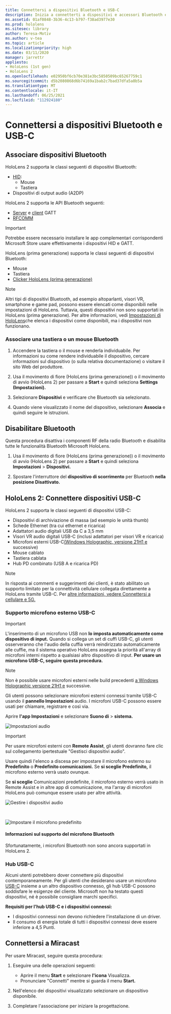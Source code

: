 ```yaml
---
title: Connettersi a dispositivi Bluetooth e USB-C
description: Inizia a connetterti a dispositivi e accessori Bluetooth e USB-C dai dispositivi di realtà mista HoloLens.
ms.assetid: 01af0848-3b36-4c13-b797-f38ad3977e30
ms.prod: hololens
ms.sitesec: library
author: Teresa-Motiv
ms.author: v-tea
ms.topic: article
ms.localizationpriority: high
ms.date: 03/11/2020
manager: jarrettr
appliesto:
- HoloLens (1st gen)
- HoloLens 2
ms.openlocfilehash: e02950bf6cb70e381e3bc5850509bc65267759c1
ms.sourcegitcommit: d5b2080868d6b74169a1bab2c7bad37dfa5a8b5a
ms.translationtype: MT
ms.contentlocale: it-IT
ms.lasthandoff: 06/25/2021
ms.locfileid: "112924180"
---
```

# <a name="connect-to-bluetooth-and-usb-c-devices"></a>Connettersi a dispositivi Bluetooth e USB-C

## <a name="pair-bluetooth-devices"></a>Associare dispositivi Bluetooth

HoloLens 2 supporta le classi seguenti di dispositivi Bluetooth:

- [HID](https://docs.microsoft.com/windows-hardware/drivers/hid/):
    - Mouse
    - Tastiera
- Dispositivi di output audio (A2DP)

HoloLens 2 supporta le API Bluetooth seguenti:
- [Server](https://docs.microsoft.com/windows/uwp/devices-sensors/gatt-server) e [client](https://docs.microsoft.com/windows/uwp/devices-sensors/gatt-client) GATT
- [RFCOMM](https://docs.microsoft.com/windows/uwp/devices-sensors/send-or-receive-files-with-rfcomm)
>[!IMPORTANT]
> Potrebbe essere necessario installare le app complementari corrispondenti Microsoft Store usare effettivamente i dispositivi HID e GATT.

HoloLens (prima generazione) supporta le classi seguenti di dispositivi Bluetooth:

- Mouse
- Tastiera
- [Clicker HoloLens (prima generazione)](https://docs.microsoft.com/hololens/hololens1-clicker)

> [!NOTE]
> Altri tipi di dispositivi Bluetooth, ad esempio altoparlanti, visori VR, smartphone e game pad, possono essere elencati come disponibili nelle impostazioni di HoloLens. Tuttavia, questi dispositivi non sono supportati in HoloLens (prima generazione). Per altre informazioni, vedi [Impostazioni di HoloLens](hololens-troubleshooting.md#devices-listed-as-available-in-settings-dont-work)che elenca i dispositivi come disponibili, ma i dispositivi non funzionano.

### <a name="pair-a-bluetooth-keyboard-or-mouse"></a>Associare una tastiera o un mouse Bluetooth

1. Accendere la tastiera o il mouse e renderla individuabile. Per informazioni su come rendere individuabile il dispositivo, cercare informazioni sul dispositivo (o sulla relativa documentazione) o visitare il sito Web del produttore.

1. Usa il movimento di fiore (HoloLens (prima generazione)) o il movimento di avvio (HoloLens 2) per passare a **Start** e quindi seleziona **Settings (Impostazioni).**

1. Selezionare **Dispositivi** e verificare che Bluetooth sia selezionato.  

1. Quando viene visualizzato il nome del dispositivo, selezionare **Associa** e quindi seguire le istruzioni.

## <a name="disable-bluetooth"></a>Disabilitare Bluetooth

Questa procedura disattiva i componenti RF della radio Bluetooth e disabilita tutte le funzionalità Bluetooth Microsoft HoloLens.

1. Usa il movimento di fiore (HoloLens (prima generazione)) o il movimento di avvio (HoloLens 2) per passare a **Start** e quindi seleziona **Impostazioni**  >  **Dispositivi.**

1. Spostare l'interruttore del **dispositivo di scorrimento** per Bluetooth **nella posizione Disattivato.**

## <a name="hololens-2-connect-usb-c-devices"></a>HoloLens 2: Connettere dispositivi USB-C

HoloLens 2 supporta le classi seguenti di dispositivi USB-C:

- Dispositivi di archiviazione di massa (ad esempio le unità thumb)
- Schede Ethernet (tra cui ethernet e ricarica)
- Adattatori audio digitali USB da C a 3,5 mm
- Visori VR audio digitali USB-C (inclusi adattatori per visori VR e ricarica)
- Microfoni esterni USB-C[(Windows Holographic, versione 21H1 e](hololens-release-notes.md#windows-holographic-version-21h1) successive)
- Mouse cablato
- Tastiera cablata
- Hub PD combinato (USB A e ricarica PD)


> [!NOTE]
> In risposta ai commenti e suggerimenti dei clienti, è stato abilitato un supporto limitato per la connettività cellulare collegata direttamente a HoloLens tramite USB-C. Per [altre informazioni, vedere Connettersi a cellulare e 5G.](hololens-cellular.md)

### <a name="usb-c-external-microphone-support"></a>Supporto microfono esterno USB-C

> [!IMPORTANT]
> L'inserimento di un microfono USB non **lo imposta automaticamente come dispositivo di input.** Quando si collega un set di cuffi USB-C, gli utenti osserveranno che l'audio della cuffia verrà reindirizzato automaticamente alle cuffie, ma il sistema operativo HoloLens assegna la priorità all'array di microfoni interni rispetto a qualsiasi altro dispositivo di input. **Per usare un microfono USB-C, seguire questa procedura.**

> [!NOTE]
> Non è possibile usare microfoni esterni nelle build precedenti [a Windows Holographic versione 21H1 e](hololens-release-notes.md#windows-holographic-version-21h1) successive. 

Gli utenti possono selezionare microfoni esterni connessi tramite USB-C usando il **pannello Impostazioni** audio. I microfoni USB-C possono essere usati per chiamare, registrare e così via.

Aprire **l'app Impostazioni** e selezionare **Suono di**  >  **sistema.**

![Impostazioni audio](images/usbc-mic-1.jpg)

> [!IMPORTANT]
> Per usare microfoni esterni con **Remote Assist**, gli utenti dovranno fare clic sul collegamento ipertestuale "Gestisci dispositivi audio".
>
> Usare quindi l'elenco a discesa per impostare il microfono esterno su **Predefinito** o **Predefinito comunicazioni.** Se **si sceglie Predefinito,** il microfono esterno verrà usato ovunque.
>
> Se **si sceglie** Comunicazioni predefinite, il microfono esterno verrà usato in Remote Assist e in altre app di comunicazione, ma l'array di microfoni HoloLens può comunque essere usato per altre attività.

![Gestire i dispositivi audio](images/usbc-mic-2.png)

<br>

![Impostare il microfono predefinito](images/usbc-mic-3.jpg)

#### <a name="what-about-bluetooth-microphone-support"></a>Informazioni sul supporto del microfono Bluetooth

Sfortunatamente, i microfoni Bluetooth non sono ancora supportati in HoloLens 2.

### <a name="usb-c-hubs"></a>Hub USB-C

Alcuni utenti potrebbero dover connettere più dispositivi contemporaneamente. Per gli utenti che desiderano usare un microfono [USB-C](#usb-c-external-microphone-support) insieme a un altro dispositivo connesso, gli hub USB-C possono soddisfare le esigenze del cliente. Microsoft non ha testato questi dispositivi, né è possibile consigliare marchi specifici.

**Requisiti per l'hub USB-C e i dispositivi connessi:**

- I dispositivi connessi non devono richiedere l'installazione di un driver.
- Il consumo di energia totale di tutti i dispositivi connessi deve essere inferiore a 4,5 Punti.

## <a name="connect-to-miracast"></a>Connettersi a Miracast

Per usare Miracast, seguire questa procedura:

1. Eseguire una delle operazioni seguenti:  

   - Aprire il menu **Start** e selezionare **l'icona** Visualizza.
   - Pronunciare "Connetti" mentre si guarda il menu **Start.**  

1. Nell'elenco dei dispositivi visualizzato selezionare un dispositivo disponibile.

1. Completare l'associazione per iniziare la progettazione.
